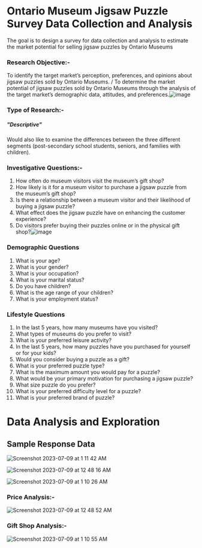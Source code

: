 # Ontario Museum Jigsaw Puzzle Survey Data Collection and Analysis
The goal is to design a survey for data collection and analysis to estimate the market potential for selling jigsaw puzzles by Ontario Museums

### Research Objective:-
To identify the target market’s perception, preferences, and opinions about jigsaw puzzles sold by Ontario Museums. / To determine the market potential of jigsaw puzzles sold by Ontario Museums through the analysis of the target market’s demographic data, attitudes, and preferences.![image](https://github.com/iamkrt/Ontario-Museum-Research-Analysis/assets/42109704/3907c75a-b366-4e9d-94fd-e03c5d7feea7)

### Type of Research:-
##### "Descriptive" 
Would also like to examine the differences between the three different segments (post-secondary school students, seniors, and families with children).

### Investigative Questions:-
1. How often do museum visitors visit the museum’s gift shop?
2. How likely is it for a museum visitor to purchase a jigsaw puzzle from the museum’s gift shop? 
3. Is there a relationship between a museum visitor and their likelihood of buying a jigsaw puzzle?
4. What effect does the jigsaw puzzle have on enhancing the customer experience?
5. Do visitors prefer buying their puzzles online or in the physical gift shop?![image](https://github.com/iamkrt/Ontario-Museum-Research-Analysis/assets/42109704/4640f921-fa0b-492c-8d78-0a915ee13fc5)



### Demographic Questions
1. What is your age?
2. What is your gender?
3. What is your occupation?
4. What is your marital status?
5. Do you have children?
6. What is the age range of your children?
7. What is your employment status?

### Lifestyle Questions
1. In the last 5 years, how many museums have you visited?
2. What types of museums do you prefer to visit?
3. What is your preferred leisure activity?
4. In the last 5 years, how many puzzles have you purchased for yourself or for your kids?
5. Would you consider buying a puzzle as a gift?
6. What is your preferred puzzle type?
7. What is the maximum amount you would pay for a puzzle?
8. What would be your primary motivation for purchasing a jigsaw puzzle?
9. What size puzzle do you prefer?
10. What is your preferred difficulty level for a puzzle?
11. What is your preferred brand of puzzle?


# Data Analysis and Exploration

## Sample Response Data 
![Screenshot 2023-07-09 at 1 11 42 AM](https://github.com/iamkrt/Ontario-Museum-Research-Analysis/assets/42109704/a314cc2c-ffc4-4b11-b6e8-f77be05d4017)



![Screenshot 2023-07-09 at 12 48 16 AM](https://github.com/iamkrt/Ontario-Museum-Research-Analysis/assets/42109704/759891c0-d517-421e-b622-6de2df9e0399)

![Screenshot 2023-07-09 at 1 10 26 AM](https://github.com/iamkrt/Ontario-Museum-Research-Analysis/assets/42109704/1d1272e5-7566-424d-b351-b10efd29fd25)


### Price Analysis:-

![Screenshot 2023-07-09 at 12 48 52 AM](https://github.com/iamkrt/Ontario-Museum-Research-Analysis/assets/42109704/b2f0af5e-b07d-45ef-9483-641850861144)


### Gift Shop Analysis:- 

![Screenshot 2023-07-09 at 1 10 55 AM](https://github.com/iamkrt/Ontario-Museum-Research-Analysis/assets/42109704/f2b8d03f-eb59-4efc-9418-b9c3dd096dc7)

